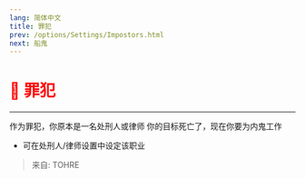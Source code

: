 ```yaml
---
lang: 简体中文
title: 罪犯
prev: /options/Settings/Impostors.html
next: 船鬼
---
```


# <font color="red">🔪 <b>罪犯</b></font> <Badge text="Madmate" type="tip" vertical="middle"/>

***

作为罪犯，你原本是一名处刑人或律师
你的目标死亡了，现在你要为内鬼工作

- 可在处刑人/律师设置中设定该职业

> 来自: TOHRE
